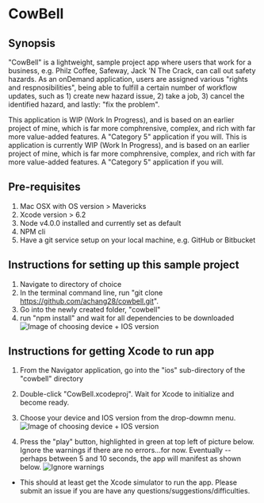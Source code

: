 # CowBell

## Synopsis
"CowBell" is a lightweight, sample project app where users that work for a business, e.g. Philz Coffee, Safeway, Jack 'N The Crack, can call out safety hazards.  As an onDemand application, users are assigned various "rights and respnosibilities", being able to fulfill a certain number of workflow updates, such as 1) create new hazard issue, 2) take a job, 3) cancel the identified hazard, and lastly: "fix the problem".

This application is WIP (Work In Progress), and is based on an earlier project of mine, which is far more comphrensive, complex, and rich with far more value-added features.  A "Category 5" application if you will.
This is application is currently WIP (Work In Progress), and is based on an earlier project of mine, which is far more comphrensive, complex, and rich with far more value-added features.  A "Category 5" application if you will.

## Pre-requisites
1. Mac OSX with OS version > Mavericks
2. Xcode version > 6.2
3. Node v4.0.0 installed and currently set as default
4. NPM cli
5. Have a git service setup on your local machine, e.g. GitHub or Bitbucket

## Instructions for setting up this sample project
1. Navigate to directory of choice
2. In the terminal command line, run "git clone https://github.com/achang28/cowbell.git".
3. Go into the newly created folder, "cowbell"
4. run "npm install" and wait for all dependencies to be downloaded
![Image of choosing device + IOS version](https://cloud.githubusercontent.com/assets/3760499/11664357/32279c26-9d96-11e5-94a0-33369e7bb65d.png)


## Instructions for getting Xcode to run app
1. From the Navigator application, go into the "ios" sub-directory of the "cowbell" directory
2. Double-click "CowBell.xcodeproj".  Wait for Xcode to initialize and become ready.
4. Choose your device and IOS version from the drop-dowmn menu.
![Image of choosing device + IOS version](https://cloud.githubusercontent.com/assets/3760499/11663655/4c3966a2-9d92-11e5-8d7b-1634d9ffc390.png)

5. Press the "play" button, highlighted in green at top left of picture below.  Ignore the warnings if there are no errors...for now.  Eventually -- perhaps between 5 and 10 seconds, the app will manifest as shown below.
![Ignore warnings](https://cloud.githubusercontent.com/assets/3760499/11664483/e06f3186-9d96-11e5-8089-6dec505d170a.png)

* This should at least get the Xcode simulator to run the app.  Please submit an issue if you are have any questions/suggestions/difficulties.
